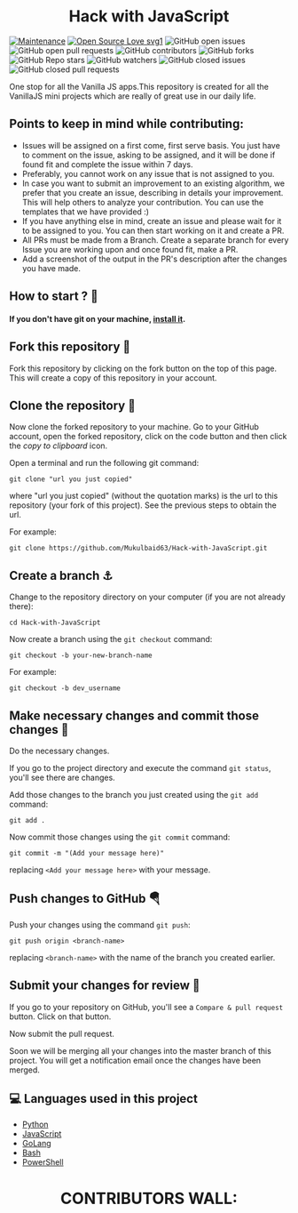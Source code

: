 <h1 align="center"> Hack with JavaScript  </h1>

[![Maintenance](https://img.shields.io/badge/Maintained%3F-yes-green.svg)](https://GitHub.com/Naereen/StrapDown.js/graphs/commit-activity)
[![Open Source Love svg1](https://badges.frapsoft.com/os/v1/open-source.svg?v=103)](https://github.com/ellerbrock/open-source-badges/)
![GitHub open issues](https://img.shields.io/github/issues-raw/Mukulbaid63/Hack-with-JavaScript?color=%23f&logo=Github)
![GitHub open pull requests](https://img.shields.io/github/issues-pr-raw/Mukulbaid63/Hack-with-JavaScript?logo=Github)
![GitHub contributors](https://img.shields.io/github/contributors/Mukulbaid63/Hack-with-JavaScript?logo=Github)
![GitHub forks](https://img.shields.io/github/forks/Mukulbaid63/Hack-with-JavaScript?color=%233493eb&label=Forks&logo=Github)
![GitHub Repo stars](https://img.shields.io/github/stars/Mukulbaid63/Hack-with-JavaScript?color=%233493eb&logo=Github)
![GitHub watchers](https://img.shields.io/github/watchers/Mukulbaid63/Hack-with-JavaScript?logo=Github)
![GitHub closed issues](https://img.shields.io/github/issues-closed-raw/Mukulbaid63/Hack-with-JavaScript?color=%2300&logo=Github)
![GitHub closed pull requests](https://img.shields.io/github/issues-pr-closed-raw/Mukulbaid63/Hack-with-JavaScript?logo=Github)<br>

One stop for all the Vanilla JS apps.This repository is created for all the VanillaJS mini projects which are really of great use in our daily life.

## Points to keep in mind while contributing:
- Issues will be assigned on a first come, first serve basis. You just have to comment on the issue, asking to be assigned, and it will be done if found fit and complete the issue within 7 days.
- Preferably, you cannot work on any issue that is not assigned to you.
- In case you want to submit an improvement to an existing algorithm, we prefer that you create an issue, describing in details your improvement. This will help others to analyze your contribution. You can use the templates that we have provided :)
- If you have anything else in mind, create an issue and please wait for it to be assigned to you. You can then start working on it and create a PR.
- All PRs must be made from a Branch. Create a separate branch for every Issue you are working upon and once found fit, make a PR.
- Add a screenshot of the output in the PR's description after the changes you have made.

 ## How to start ? 🎪


#### If you don't have git on your machine, [install it](https://help.github.com/articles/set-up-git/).

## Fork this repository 🚀

Fork this repository by clicking on the fork button on the top of this page.
This will create a copy of this repository in your account.

## Clone the repository 🏁

Now clone the forked repository to your machine. Go to your GitHub account, open the forked repository, click on the code button and then click the _copy to clipboard_ icon.

Open a terminal and run the following git command:

```
git clone "url you just copied"
```

where "url you just copied" (without the quotation marks) is the url to this repository (your fork of this project). See the previous steps to obtain the url.


For example:

```
git clone https://github.com/Mukulbaid63/Hack-with-JavaScript.git
```


## Create a branch ⚓

Change to the repository directory on your computer (if you are not already there):

```
cd Hack-with-JavaScript
```

Now create a branch using the `git checkout` command:

```
git checkout -b your-new-branch-name
```

For example:

```
git checkout -b dev_username
```

## Make necessary changes and commit those changes 🚏

Do the necessary changes.

If you go to the project directory and execute the command `git status`, you'll see there are changes.

Add those changes to the branch you just created using the `git add` command:

```
git add .
```

Now commit those changes using the `git commit` command:

```
git commit -m "(Add your message here)"
```

replacing `<Add your message here>` with your message.

## Push changes to GitHub 🪂

Push your changes using the command `git push`:

```
git push origin <branch-name>
```

replacing `<branch-name>` with the name of the branch you created earlier.

## Submit your changes for review 🚩

If you go to your repository on GitHub, you'll see a `Compare & pull request` button. Click on that button.

Now submit the pull request.

Soon we will be merging all your changes into the master branch of this project. You will get a notification email once the changes have been merged.

## 💻 Languages used in this project

- [Python](https://github.com/Mukulbaid63/Hack-with-JavaScript)
- [JavaScript](https://github.com/Mukulbaid63/Hack-with-JavaScript)
- [GoLang](https://github.com/Mukulbaid63/Hack-with-JavaScript)
- [Bash](https://github.com/Mukulbaid63/Hack-with-JavaScript) 
- [PowerShell](https://github.com/Mukulbaid63/Hack-with-JavaScript)

<h1 align="center"> CONTRIBUTORS WALL:</h1>
